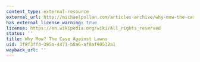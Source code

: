 ```yaml
---
content_type: external-resource
external_url: http://michaelpollan.com/articles-archive/why-mow-the-case-against-lawns/
has_external_license_warning: true
license: https://en.wikipedia.org/wiki/All_rights_reserved
status: ''
title: Why Mow? The Case Against Lawns
uid: 3f8f3ff4-395a-4471-b8a6-af0af90532a1
wayback_url: ''
---
```

